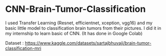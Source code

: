 # CNN-Brain-Tumor-Classification
I used Transfer Learning (Resnet, efficientnet, xception, vgg16) and my basic little model to classification brain tumors from their pictures. I did it in my internship to learn basic of CNN. (It has done in Google Colab)

Dataset : https://www.kaggle.com/datasets/sartajbhuvaji/brain-tumor-classification-mri
